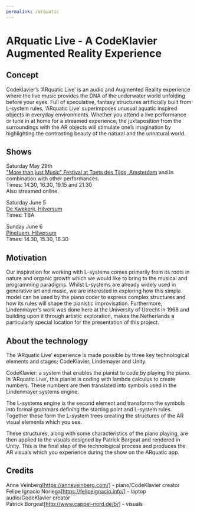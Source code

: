 ```yaml
---
permalink: /arquatic
---
```


# ARquatic Live - A CodeKlavier Augmented Reality Experience

## Concept

Codeklavier’s ‘ARquatic Live’ is an audio and Augmented Reality experience where the live music provides the DNA of the underwater world unfolding before your eyes. Full of speculative, fantasy structures artificially built from L-system rules, ‘ARquatic Live’ superimposes unusual aquatic inspired objects in everyday environments. Whether you attend a live performance or tune in at home for a streamed experience, the juxtaposition from the surroundings with the AR objects will stimulate one’s imagination by highlighting the contrasting beauty of the natural and the unnatural world.

## Shows
Saturday May 29th \
["More than just Music" Festival at Toets des Tijds, Amsterdam](toetsdestijds.nl) and in combination with other performances. \
Times: 14.30, 16.30, 19.15 and 21.30 \
Also streamed online.

Saturday June 5 \
[De Kwekerij, Hilversum](https://www.dekwekerijhilversum.nl/) \
Times: TBA

Sunday June 6 \
[Pinetuem, Hilversum](https://pinetum.nl/) \
Times: 14.30, 15.30, 16.30

## Motivation
Our inspiration for working with L-systems comes primarily from its roots in nature and organic growth which we would like to bring to the musical and programming paradigms. Whilst L-systems are already widely used in generative art and music, we are interested in exploring how this simple model can be used by the piano coder to express complex structures and how its rules will shape the pianistic improvisation. Furthermore, Lindenmayer’s work was done here at the University of Utrecht in 1968 and building upon it through artistic exploration, makes the Netherlands a particularly special location for the presentation of this project.


## About the technology
The ‘ARquatic Live’ experience is made possible by three key technological elements and stages; CodeKlavier, Lindemayer and Unity.

CodeKlavier: a system that enables the pianist to code by playing the piano. In ‘ARquatic Live’, this pianist is coding with lambda calculus to create numbers. These numbers are then translated into symbols used in the Lindenmayer systems engine. 

The L-systems engine is the second element and transforms the symbols into formal grammars defining the starting point and L-system rules. Together these form the L-system trees creating the structures of the AR visual elements which you see.

These structures, along with some characteristics of the piano playing, are then applied to the visuals designed by Patrick Borgeat and rendered in Unity. This is the final step of the technological process and produces the AR visuals which you experience during the show on the ARquatic app.

## Credits
Anne Veinberg[https://anneveinberg.com/] - piano/CodeKlavier creator \
Felipe Ignacio Noriega[https://felipeignacio.info/] - laptop audio/CodeKlavier creator \
Patrick Borgeat[http://www.cappel-nord.de/b/] - visuals

